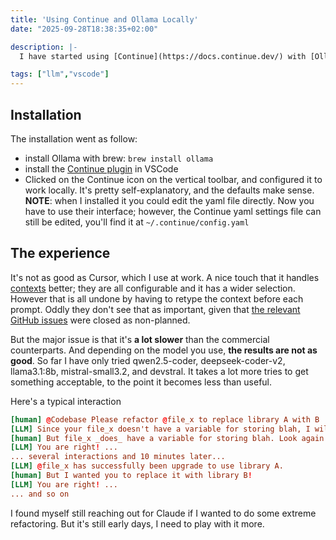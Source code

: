 ```yaml
---
title: 'Using Continue and Ollama Locally'
date: "2025-09-28T18:38:35+02:00"

description: |-
  I have started using [Continue](https://docs.continue.dev/) with [Ollama](https://ollama.com/) to have a local llm assist my coding. It's no [Cursor](https://cursor.com/), but then again it's free.

tags: ["llm","vscode"]
---
```



## Installation

The installation went as follow:

- install Ollama with brew: `brew install ollama`
- install the [Continue plugin](https://marketplace.visualstudio.com/items?itemName=Continue.continue) in VSCode
- Clicked on the Continue icon on the vertical toolbar, and configured it to work locally. It's pretty self-explanatory, and the defaults make sense. **NOTE**: when I installed it you could edit the yaml file directly. Now you have to use their interface; however, the Continue yaml settings file can still be edited, you'll find it at `~/.continue/config.yaml`

## The experience

It's not as good as Cursor, which I use at work. A nice touch that it handles [contexts](https://docs.continue.dev/customize/custom-providers) better; they are all configurable and it has a wider selection. However that is all undone by having to retype the context before each prompt. Oddly they don't see that as important, given that [the relevant GitHub issues](https://github.com/continuedev/continue/issues/5180) were closed as non-planned.

But the major issue is that it's **a lot slower** than the commercial counterparts. And depending on the model you use, **the results are not as good**. So far I have only tried qwen2.5-coder, deepseek-coder-v2, llama3.1:8b, mistral-small3.2, and devstral. It takes a lot more tries to get something acceptable, to the point it becomes less than useful.

Here's a typical interaction

```toml
[human] @Codebase Please refactor @file_x to replace library A with B
[LLM] Since your file_x doesn't have a variable for storing blah, I will add one..
[human] But file_x _does_ have a variable for storing blah. Look again at line 123
[LLM] You are right! ...
... several interactions and 10 minutes later...
[LLM] @file_x has successfully been upgrade to use library A.
[human] But I wanted you to replace it with library B!
[LLM] You are right! ...
... and so on
```

I found myself still reaching out for Claude if I wanted to do some extreme refactoring. But it's still early days, I need to play with it more.
